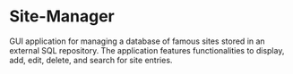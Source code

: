 # Site-Manager
GUI application for managing a database of famous sites stored in an external SQL repository. The application features functionalities to display, add, edit, delete, and search for site entries.
